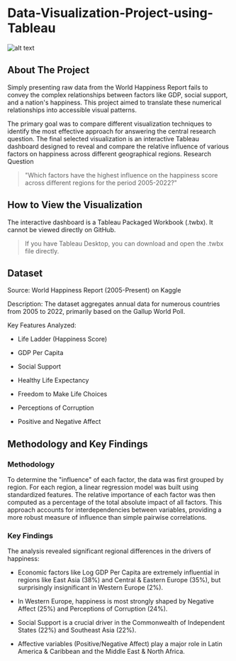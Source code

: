 # Data-Visualization-Project-using-Tableau

![alt text](images/dashboard_screenshot.png)



## About The Project

Simply presenting raw data from the World Happiness Report fails to convey the complex relationships between factors like GDP, social support, and a nation's happiness. This project aimed to translate these numerical relationships into accessible visual patterns.

The primary goal was to compare different visualization techniques to identify the most effective approach for answering the central research question. The final selected visualization is an interactive Tableau dashboard designed to reveal and compare the relative influence of various factors on happiness across different geographical regions.
Research Question

> "Which factors have the highest influence on the happiness score across different regions for the period 2005-2022?"

## How to View the Visualization

The interactive dashboard is a Tableau Packaged Workbook (.twbx). It cannot be viewed directly on GitHub.

> If you have Tableau Desktop, you can download and open the .twbx file directly.

## Dataset
        

  Source: World Happiness Report (2005-Present) on Kaggle

  Description: The dataset aggregates annual data for numerous countries from 2005 to 2022, primarily based on the Gallup World Poll.

  Key Features Analyzed:

- Life Ladder (Happiness Score)

- GDP Per Capita

- Social Support

- Healthy Life Expectancy

- Freedom to Make Life Choices

- Perceptions of Corruption

- Positive and Negative Affect

## Methodology and Key Findings
### Methodology

To determine the "influence" of each factor, the data was first grouped by region. For each region, a linear regression model was built using standardized features. The relative importance of each factor was then computed as a percentage of the total absolute impact of all factors. This approach accounts for interdependencies between variables, providing a more robust measure of influence than simple pairwise correlations.

### Key Findings

The analysis revealed significant regional differences in the drivers of happiness:

- Economic factors like Log GDP Per Capita are extremely influential in regions like East Asia (38%) and Central & Eastern Europe (35%), but surprisingly insignificant in Western Europe (2%).

- In Western Europe, happiness is most strongly shaped by Negative Affect (25%) and Perceptions of Corruption (24%).

- Social Support is a crucial driver in the Commonwealth of Independent States (22%) and Southeast Asia (22%).

- Affective variables (Positive/Negative Affect) play a major role in Latin America & Caribbean and the Middle East & North Africa.
